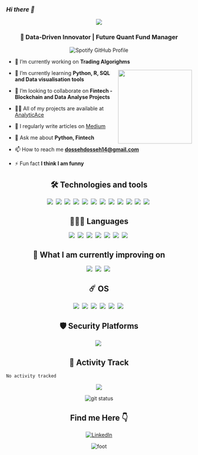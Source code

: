 ### *Hi there 👋*  
<div align="center">
	<img src="https://giffiles.alphacoders.com/157/15737.gif"/><br>
</div>

<h3 align="center">🚀 Data-Driven Innovator | Future Quant Fund Manager</h3>
<!--
<div align="center">
	<img src="https://giffiles.alphacoders.com/121/12161.gif"/><br>
</div>
-->

<div align="center">
    <img src="https://spotify-github-profile.vercel.app/api/view?uid=31mhsm6v5jmpa76u5mzvijzstzje&cover_image=true&theme=default&show_offline=false&background_color=121212&interchange=false&bar_color=53b14f&bar_color_cover=false" alt="Spotify GitHub Profile">
</div>


- 🔭 I’m currently working on **Trading Algorighms**

<img align='right' src='https://user-images.githubusercontent.com/5713670/87202985-820dcb80-c2b6-11ea-9f56-7ec461c497c3.gif' width='200'>

- 🌱 I’m currently learning **Python, R, SQL and Data visualisation tools**

- 👯 I’m looking to collaborate on **Fintech - Blockchain and Data Analyse Projects**

- 👨‍💻 All of my projects are available at [AnalyticAce](https://github.com/AnalyticAce)
  
- 📝 I regularly write articles on [Medium](https://medium.com/@dossehdosseh14)

- 💬 Ask me about **Python, Fintech**

- 📫 How to reach me **dossehdosseh14@gmail.com**

- ⚡ Fun fact **I think I am funny**
  
<div align="center">
	<h2>🛠 Technologies and tools</h2>
	<img src="https://img.shields.io/badge/MySQL-005C84?style=for-the-badge&logo=mysql&logoColor=white"/>&nbsp; 
	<img src="https://img.shields.io/badge/PostgreSQL-316192?style=for-the-badge&logo=postgresql&logoColor=white"/>&nbsp; 
	<img src="https://img.shields.io/badge/GitHub%20Pages-222222?style=for-the-badge&logo=GitHub%20Pages&logoColor=white"/>&nbsp; 
	<img src="https://img.shields.io/badge/Emacs-%237F5AB6.svg?&style=for-the-badge&logo=gnu-emacs&logoColor=white"/>&nbsp; 
	<img src="https://img.shields.io/badge/PyCharm-000000.svg?&style=for-the-badge&logo=PyCharm&logoColor=white"/>&nbsp; 
	<img src="https://img.shields.io/badge/VSCode-0078D4?style=for-the-badge&logo=visual%20studio%20code&logoColor=white"/>&nbsp; 
	<img src="https://img.shields.io/badge/Google%20Sheets-34A853?style=for-the-badge&logo=google-sheets&logoColor=white"/>&nbsp;  
	<img src="https://img.shields.io/badge/GIT-E44C30?style=for-the-badge&logo=git&logoColor=white"/>&nbsp; 
	<img src="https://img.shields.io/badge/GNU%20Bash-4EAA25?style=for-the-badge&logo=GNU%20Bash&logoColor=white"/>&nbsp; 
	<img src="https://img.shields.io/badge/powershell-5391FE?style=for-the-badge&logo=powershell&logoColor=white"/>&nbsp; 
	<img src="https://img.shields.io/badge/windows%20terminal-4D4D4D?style=for-the-badge&logo=windows%20terminal&logoColor=white"/>&nbsp; 
	<img src="https://img.shields.io/badge/VirtualBox-21416b?style=for-the-badge&logo=VirtualBox&logoColor=white"/>&nbsp; 

<h2>👨🏾‍💻 Languages</h2>
	<img src="https://img.shields.io/badge/Markdown-000000?style=for-the-badge&logo=markdown&logoColor=white"/>&nbsp;
	<img src="https://img.shields.io/badge/C-00599C?style=for-the-badge&logo=c&logoColor=white"/>&nbsp;
 	<img src="https://img.shields.io/badge/C++-00599C?style=for-the-badge&logo=c&logoColor=white"/>&nbsp;
	<img src="https://img.shields.io/badge/JavaScript-323330?style=for-the-badge&logo=javascript&logoColor=F7DF1E"/>&nbsp; 
	<img src="https://img.shields.io/badge/json-5E5C5C?style=for-the-badge&logo=json&logoColor=white"/>&nbsp; 
	<img src="https://img.shields.io/badge/Python-FFD43B?style=for-the-badge&logo=python&logoColor=blue"/>&nbsp; 
 	<img src="https://img.shields.io/badge/R-FFD43B?style=for-the-badge&logo=r&logoColor=blue"/>&nbsp; 

<h2>📖 What I am currently improving on</h2>
	<img src="https://img.shields.io/badge/C++-00599C?style=for-the-badge&logo=c&logoColor=white"/>&nbsp;  
	<img src="https://img.shields.io/badge/Python-FFD43B?style=for-the-badge&logo=python&logoColor=blue"/>&nbsp; 
 	<img src="https://img.shields.io/badge/R-FFD43B?style=for-the-badge&logo=r&logoColor=black"/>&nbsp; 
	
<h2>☄️ OS</h2>
	<img src="https://img.shields.io/badge/Android-3DDC84?style=for-the-badge&logo=android&logoColor=white"/>&nbsp; 
	<img src="https://img.shields.io/badge/Debian-A81D33?style=for-the-badge&logo=debian&logoColor=white"/>&nbsp; 
	<img src="https://img.shields.io/badge/Fedora-294172?style=for-the-badge&logo=fedora&logoColor=white"/>&nbsp; 
	<img src="https://img.shields.io/badge/Kali_Linux-557C94?style=for-the-badge&logo=kali-linux&logoColor=white"/>&nbsp; 
	<img src="https://img.shields.io/badge/Linux-FCC624?style=for-the-badge&logo=linux&logoColor=black"/>&nbsp; 
	<img src="https://img.shields.io/badge/Ubuntu-E95420?style=for-the-badge&logo=ubuntu&logoColor=white"/>&nbsp; 
		
<h2>🛡️ Security Platforms</h2>
	<img src="https://img.shields.io/badge/HackTheBox-111927?style=for-the-badge&logo=Hack%20The%20Box&logoColor=9FEF00"/>&nbsp; 
</div>

<div align="center">
	<h2>🚀 Activity Track</h2>
</div>
		
<!--START_SECTION:waka-->

```txt
No activity tracked
```

<!--END_SECTION:waka-->

<div align="center">
	<img src="https://github-readme-streak-stats.herokuapp.com/?user=analyticace&"/><br>
</div>

<p align="center">
        <img src="https://github-readme-stats.vercel.app/api?username=AnalyticAce&show_icons=true&theme=transparent" alt="git status" />
</p>

<div align="center">
	<h2>Find me Here 👇</h2>
	<a href="https://www.linkedin.com/in/shalom-dosseh-4a484a262/" target="_blank">
	    <img alt="LinkedIn" src="https://img.shields.io/badge/linkedin-%230077B5.svg?&style=for-the-badge&logo=linkedin&logoColor=white" />
	</a>
</div>

<p align="center">
	<img src="https://raw.githubusercontent.com/mayhemantt/mayhemantt/Update/svg/Bottom.svg" alt="foot" />
</p>

